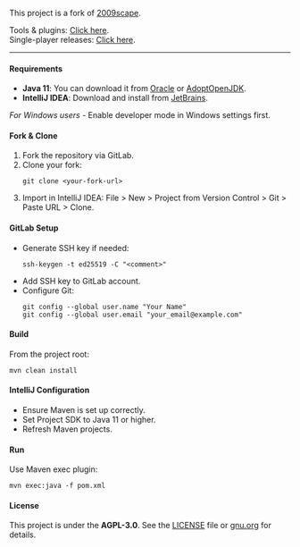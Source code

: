 This project is a fork of [2009scape](https://gitlab.com/2009scape/2009scape).

Tools & plugins: [Click here](https://szumaster3.github.io/530-content/).<br>
Single-player releases: [Click here](https://github.com/szumaster3/530-windows/releases).

___

#### Requirements

- **Java 11**: You can download it from [Oracle](https://www.oracle.com/java/technologies/javase-jdk11-downloads.html)
  or [AdoptOpenJDK](https://adoptium.net/temurin/releases/?version=11).
- **IntelliJ IDEA**: Download and install from [JetBrains](https://www.jetbrains.com/idea/download/).

_For Windows users_ - Enable developer mode in Windows settings first.

#### Fork & Clone

1. Fork the repository via GitLab.
2. Clone your fork:
   ```
   git clone <your-fork-url>
   ```
3. Import in IntelliJ IDEA:
   File > New > Project from Version Control > Git > Paste URL > Clone.

#### GitLab Setup

- Generate SSH key if needed:
  ```
  ssh-keygen -t ed25519 -C "<comment>"
  ```
- Add SSH key to GitLab account.
- Configure Git:
  ```
  git config --global user.name "Your Name"
  git config --global user.email "your_email@example.com"
  ```

#### Build

From the project root:
```
mvn clean install
```

#### IntelliJ Configuration

- Ensure Maven is set up correctly.
- Set Project SDK to Java 11 or higher.
- Refresh Maven projects.

#### Run

Use Maven exec plugin:
```
mvn exec:java -f pom.xml
```

#### License

This project is under the **AGPL-3.0**. See the [LICENSE](./LICENSE) file or [gnu.org](https://www.gnu.org/licenses/agpl-3.0.html) for details.